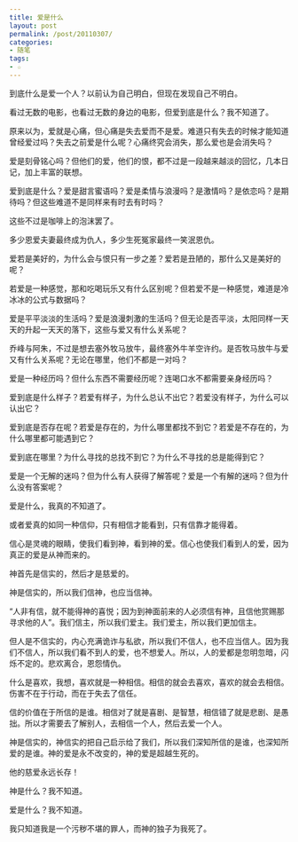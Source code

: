 ```yaml
---
title: 爱是什么
layout: post
permalink: /post/20110307/
categories:
- 随笔
tags:
- ☆
---
```


到底什么是爱一个人？以前认为自己明白，但现在发现自己不明白。

看过无数的电影，也看过无数的身边的电影，但爱到底是什么？我不知道了。

原来以为，爱就是心痛，但心痛是失去爱而不是爱。难道只有失去的时候才能知道曾经爱过吗？失去之前爱是什么呢？心痛终究会消失，那么爱也是会消失吗？

爱是刻骨铭心吗？但他们的爱，他们的恨，都不过是一段越来越淡的回忆，几本日记，加上丰富的联想。

爱到底是什么？爱是甜言蜜语吗？爱是柔情与浪漫吗？是激情吗？是依恋吗？是期待吗？但这些难道不是同样来有时去有时吗？

这些不过是咖啡上的泡沫罢了。

多少恩爱夫妻最终成为仇人，多少生死冤家最终一笑泯恩仇。

爱若是美好的，为什么会与恨只有一步之差？爱若是丑陋的，那什么又是美好的呢？

若爱是一种感觉，那和吃喝玩乐又有什么区别呢？但若爱不是一种感觉，难道是冷冰冰的公式与数据吗？

爱是平平淡淡的生活吗？爱是浪漫刺激的生活吗？但无论是否平淡，太阳同样一天天的升起一天天的落下，这些与爱又有什么关系呢？

乔峰与阿朱，不过是想去塞外牧马放牛，最终塞外牛羊空许约。是否牧马放牛与爱又有什么关系呢？无论在哪里，他们不都是一对吗？

爱是一种经历吗？但什么东西不需要经历呢？连喝口水不都需要亲身经历吗？

爱到底是什么样子？若爱有样子，为什么总认不出它？若爱没有样子，为什么可以认出它？

爱到底是否存在呢？若爱是存在的，为什么哪里都找不到它？若爱是不存在的，为什么哪里都可能遇到它？

爱到底在哪里？为什么寻找的总找不到它？为什么不寻找的总是能得到它？

爱是一个无解的迷吗？但为什么有人获得了解答呢？爱是一个有解的迷吗？但为什么没有答案呢？

爱是什么，我真的不知道了。

或者爱真的如同一种信仰，只有相信才能看到，只有信靠才能得着。

信心是灵魂的眼睛，使我们看到神，看到神的爱。信心也使我们看到人的爱，因为真正的爱是从神而来的。

神首先是信实的，然后才是慈爱的。

神是信实的，所以我们信神，也应当信神。

“人非有信，就不能得神的喜悦；因为到神面前来的人必须信有神，且信他赏赐那寻求他的人”。我们信主，所以我们爱主。我们爱主，所以我们更加信主。

但人是不信实的，内心充满诡诈与私欲，所以我们不信人，也不应当信人。因为我们不信人，所以我们看不到人的爱，也不想爱人。所以，人的爱都是忽明忽暗，闪烁不定的。悲欢离合，恩怨情仇。

什么是喜欢，我想，喜欢就是一种相信。相信的就会去喜欢，喜欢的就会去相信。伤害不在于行动，而在于失去了信任。

信的价值在于所信的是谁。相信对了就是喜剧、是智慧，相信错了就是悲剧、是愚拙。所以才需要去了解别人，去相信一个人，然后去爱一个人。

神是信实的，神信实的把自己启示给了我们，所以我们深知所信的是谁，也深知所爱的是谁。神的爱是永不改变的，神的爱是超越生死的。

他的慈爱永远长存！

神是什么？我不知道。

爱是什么？我不知道。

我只知道我是一个污秽不堪的罪人，而神的独子为我死了。
